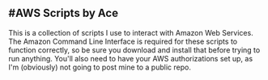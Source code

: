 #AWS Scripts by Ace
----------
This is a collection of scripts I use to interact with Amazon Web Services. The Amazon Command Line Interface is required for these scripts to function correctly, so be sure you download and install that before trying to run anything. You'll also need to have your AWS authorizations set up, as I'm (obviously) not going to post mine to a public repo.